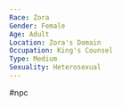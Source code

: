 ```yaml
---
Race: Zora
Gender: Female
Age: Adult
Location: Zora's Domain
Occupation: King's Counsel
Type: Medium
Sexuality: Heterosexual
---
```

#npc 

